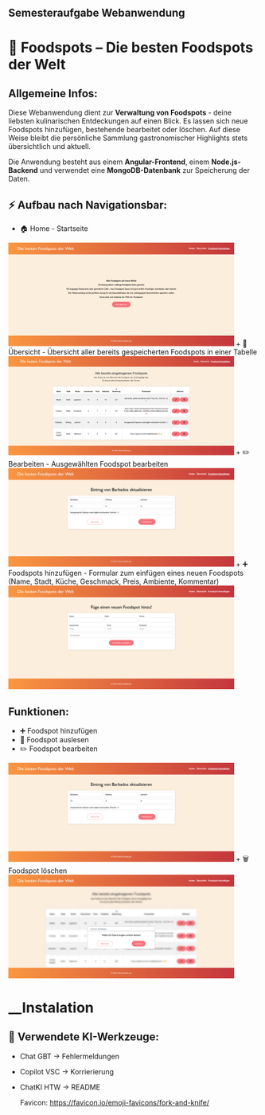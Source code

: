 ## Semesteraufgabe Webanwendung
# 🍴 Foodspots – Die besten Foodspots der Welt

## __Allgemeine Infos:__
Diese Webanwendung dient zur __Verwaltung von Foodspots__ - deine liebsten kulinarischen Entdeckungen auf einen Blick.
Es lassen sich neue Foodspots hinzufügen, bestehende bearbeitet oder löschen. 
Auf diese Weise bleibt die persönliche Sammlung gastronomischer Highlights stets übersichtlich und aktuell.

Die Anwendung besteht aus einem __Angular-Frontend__, einem __Node.js-Backend__ und verwendet eine __MongoDB-Datenbank__ zur Speicherung der Daten.


## __⚡ Aufbau nach Navigationsbar:__
+ 🏠 Home - Startseite  
<img src="screenshots/startseite.png" alt="Startseite-Screenshot" width="90%"/>
+ 🔎 Übersicht - Übersicht aller bereits gespeicherten Foodspots in einer Tabelle  
<img src="screenshots/uebersicht.png" alt="Übersicht-Screenshot" width="90%"/>
+ ✏️ Bearbeiten - Ausgewählten Foodspot bearbeiten 
<img src="screenshots/bearbeiten.png" alt="Bearbeiten-Screenshot" width="90%"/> 
+ ➕ Foodspots hinzufügen - Formular zum einfügen eines neuen Foodspots (Name, Stadt, Küche, Geschmack, Preis, Ambiente, Kommentar)
<img src="screenshots/hinzufuegen.png" alt="Hinzufügen-Screenshot" width="90%"/> 


## __Funktionen:__
+ ➕ Foodspot hinzufügen  
+ 🔎 Foodspot auslesen  
+ ✏️ Foodspot bearbeiten  
<img src="screenshots/bearbeiten.png" alt="Bearbeiten-Screenshot" width="90%"/>
+ 🗑️ Foodspot löschen  
<img src="screenshots/loeschen.png" alt="Löschen-Screenshot" width="90%"/>

# __Instalation

## __🤖 Verwendete KI-Werkzeuge:__
+ Chat GBT -> Fehlermeldungen
+ Copilot VSC -> Korrierierung
+ ChatKI HTW -> README


   Favicon: https://favicon.io/emoji-favicons/fork-and-knife/
   
